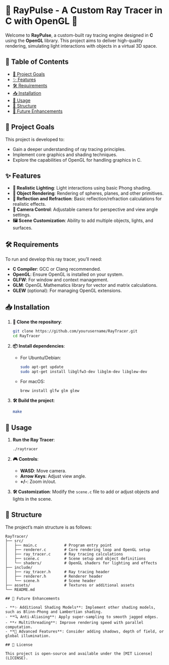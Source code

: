 # 🌌 RayPulse - A Custom Ray Tracer in C with OpenGL 🌌

Welcome to **RayPulse**, a custom-built ray tracing engine designed in **C** using the **OpenGL** library. This project aims to deliver high-quality rendering, simulating light interactions with objects in a virtual 3D space.

## 📑 Table of Contents

- [🎯 Project Goals](#project-goals)
- [✨ Features](#features)
- [🛠 Requirements](#requirements)
- [📥 Installation](#installation)
- [🚀 Usage](#usage)
- [📂 Structure](#structure)
- [🔮 Future Enhancements](#future-enhancements)

## 🎯 Project Goals

This project is developed to:
- Gain a deeper understanding of ray tracing principles.
- Implement core graphics and shading techniques.
- Explore the capabilities of OpenGL for handling graphics in C.

## ✨ Features

- **🌟 Realistic Lighting**: Light interactions using basic Phong shading.
- **🔹 Object Rendering**: Rendering of spheres, planes, and other primitives.
- **🔮 Reflection and Refraction**: Basic reflection/refraction calculations for realistic effects.
- **🎥 Camera Control**: Adjustable camera for perspective and view angle settings.
- **🖼 Scene Customization**: Ability to add multiple objects, lights, and surfaces.

## 🛠 Requirements

To run and develop this ray tracer, you’ll need:

- **C Compiler**: GCC or Clang recommended.
- **OpenGL**: Ensure OpenGL is installed on your system.
- **GLFW**: For window and context management.
- **GLM**: OpenGL Mathematics library for vector and matrix calculations.
- **GLEW** (optional): For managing OpenGL extensions.

## 📥 Installation

1. **📂 Clone the repository**:
    ```bash
    git clone https://github.com/yourusername/RayTracer.git
    cd RayTracer
    ```

2. **📦 Install dependencies**:
    - For Ubuntu/Debian:
      ```bash
      sudo apt-get update
      sudo apt-get install libglfw3-dev libglm-dev libglew-dev
      ```
    - For macOS:
      ```bash
      brew install glfw glm glew
      ```

3. **🛠 Build the project**:
    ```bash
    make
    ```

## 🚀 Usage

1. **Run the Ray Tracer**:
    ```bash
    ./raytracer
    ```

2. **🎮 Controls**:
    - **WASD**: Move camera.
    - **Arrow Keys**: Adjust view angle.
    - **+/-**: Zoom in/out.

3. **🛠 Customization**: Modify the `scene.c` file to add or adjust objects and lights in the scene.

## 📂 Structure

The project’s main structure is as follows:

```plaintext
RayTracer/
├── src/
│   ├── main.c            # Program entry point
│   ├── renderer.c        # Core rendering loop and OpenGL setup
│   ├── ray_tracer.c      # Ray tracing calculations
│   ├── scene.c           # Scene setup and object definitions
│   └── shaders/          # OpenGL shaders for lighting and effects
├── include/
│   ├── ray_tracer.h      # Ray tracing header
│   ├── renderer.h        # Renderer header
│   └── scene.h           # Scene header
├── assets/               # Textures or additional assets
└── README.md

## 🔮 Future Enhancements

- **✨ Additional Shading Models**: Implement other shading models, such as Blinn-Phong and Lambertian shading.
- **🔍 Anti-Aliasing**: Apply super-sampling to smooth jagged edges.
- **⚡ Multithreading**: Improve rendering speed with parallel computation.
- **🌈 Advanced Features**: Consider adding shadows, depth of field, or global illumination.

## 📜 License

This project is open-source and available under the [MIT License](LICENSE).

